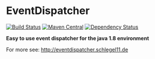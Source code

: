 EventDispatcher
===============
[![Build Status](https://travis-ci.org/schlegel11/EventDispatcher.svg?branch=master)](https://travis-ci.org/schlegel11/EventDispatcher)
[![Maven Central](https://maven-badges.herokuapp.com/maven-central/de.schlegel11/event-dispatcher/badge.svg?style=flat-square)](https://maven-badges.herokuapp.com/maven-central/de.schlegel11/event-dispatcher)
[![Dependency Status](https://www.versioneye.com/user/projects/55428919d8fe1ad04f000022/badge.svg?style=flat-square)](https://www.versioneye.com/user/projects/55428919d8fe1ad04f000022)

**Easy to use event dispatcher for the java 1.8 environment**

For more see:
http://eventdispatcher.schlegel11.de
